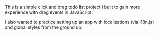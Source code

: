This is a simple click and drag todo list project I built to gain more experience with drag events in JavaScript.

I also wanted to practice setting up an app with localizations (via i18n.js) and global styles from the ground up.
